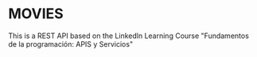 # MOVIES
This is a REST API based on the Linkedln Learning Course "Fundamentos de la programación: APIS y Servicios"
